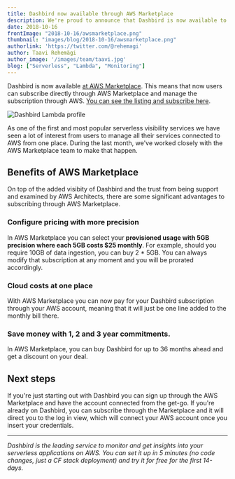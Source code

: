 ```yaml
---
title: Dashbird now available through AWS Marketplace
description: We're proud to announce that Dashbird is now available to subscribe from the AWS Markeptlace.
date: 2018-10-16
frontImage: "2018-10-16/awsmarketplace.png"
thumbnail: "images/blog/2018-10-16/awsmarketplace.png"
authorlink: 'https://twitter.com/@rehemagi'
author: Taavi Rehemägi
author_image: '/images/team/taavi.jpg'
blog: ["Serverless", "Lambda", "Monitoring"]
---
```


Dashbird is now available <a href='https://aws.amazon.com/marketplace' target='_blank'>at AWS Marketplace</a>. This means that now users can subscribe directly through AWS Marketplace and manage the subscription through AWS. <a href='https://aws.amazon.com/marketplace/pp/B07HFKB9VK' target='_blank'>You can see the listing and subscribe here</a>.

![Dashbird Lambda profile](/images/blog/2018-10-16/awsmarketplace.png)

As one of the first and most popular serverless visibility services we have seen a lot of interest from users to manage all their services connected to AWS from one place. During the last month, we've worked closely with the AWS Marketplace team to make that happen.

## Benefits of AWS Marketplace
On top of the added visibity of Dashbird and the trust from being support and examined by AWS Architects, there are some significant advantages to subscribing through AWS Marketplace.

### Configure pricing with more precision
In AWS Marketplace you can select your **provisioned usage with 5GB precision where each 5GB costs $25 monthly**. For example, should you require 10GB of data ingestion, you can buy 2 * 5GB. You can always modify that subscription at any moment and you will be prorated accordingly.

### Cloud costs at one place
With AWS Marketplace you can now pay for your Dashbird subscription through your AWS account, meaning that it will just be one line added to the monthly bill there.

### Save money with 1, 2 and 3 year commitments.
In AWS Marketplace, you can buy Dashbird for up to 36 months ahead and get a discount on your deal.


## Next steps

If you're just starting out with Dashbird you can sign up through the AWS Marketplace and have the account connected from the get-go. If you're already on Dashbird, you can subscribe through the Marketplace and it will direct you to the log in view, which will connect your AWS account once you insert your credentials.

___

*Dashbird is the leading service to monitor and get insights into your serverless applications on AWS. You can set it up in 5 minutes (no code changes, just a CF stack deployment) and try it for free for the first 14-days.* 
